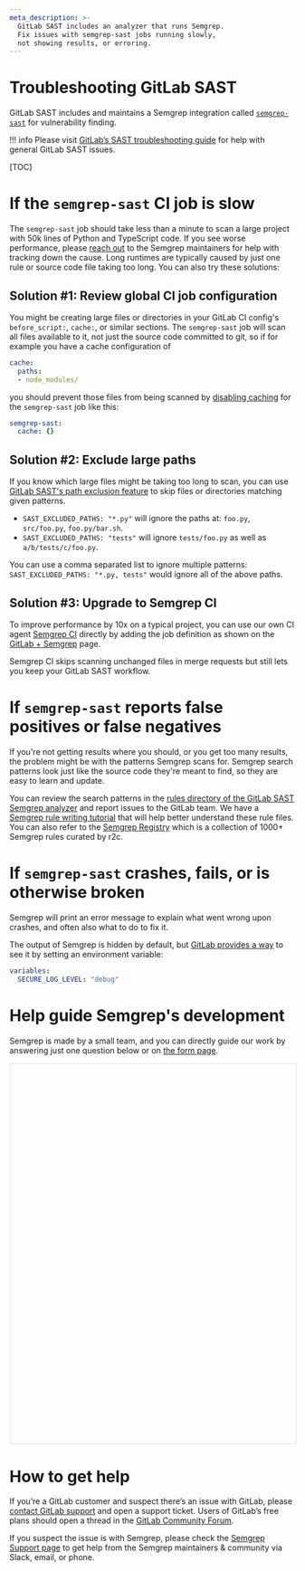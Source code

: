 ```yaml
---
meta_description: >-
  GitLab SAST includes an analyzer that runs Semgrep.
  Fix issues with semgrep-sast jobs running slowly,
  not showing results, or erroring.
---
```


# Troubleshooting GitLab SAST

GitLab SAST includes and maintains a Semgrep integration called [`semgrep-sast`](https://gitlab.com/gitlab-org/security-products/analyzers/semgrep) for vulnerability finding.

!!! info
    Please visit [GitLab’s SAST troubleshooting guide](https://docs.gitlab.com/ee/user/application_security/sast/#troubleshooting) for help with general GitLab SAST issues.

[TOC]

# If the `semgrep-sast` CI job is slow

The `semgrep-sast` job should take less than a minute
to scan a large project with 50k lines of Python and TypeScript code.
If you see worse performance,
please [reach out](../support.md) to the Semgrep maintainers for help with tracking down the cause.
Long runtimes are typically caused by just one rule or source code file taking too long.
You can also try these solutions:

## Solution #1: Review global CI job configuration

You might be creating large files or directories in your GitLab CI config's `before_script:`, `cache:`, or similar sections.
The `semgrep-sast` job will scan all files available to it, not just the source code committed to git,
so if for example you have a cache configuration of

```yaml
cache:
  paths:
  - node_modules/
```

you should prevent those files from being scanned by [disabling caching](https://docs.gitlab.com/ee/ci/caching/#disable-cache-on-specific-jobs)
for the `semgrep-sast` job like this:

```yaml
semgrep-sast:
  cache: {}
```

## Solution #2: Exclude large paths

If you know which large files might be taking too long to scan,
you can use [GitLab SAST's path exclusion feature](https://docs.gitlab.com/ee/user/application_security/sast/#vulnerability-filters)
to skip files or directories matching given patterns.

- `SAST_EXCLUDED_PATHS: "*.py"` will ignore the paths at:
  `foo.py`, `src/foo.py`, `foo.py/bar.sh`.
- `SAST_EXCLUDED_PATHS: "tests"` will ignore
  `tests/foo.py` as well as `a/b/tests/c/foo.py`.

You can use a comma separated list to ignore multiple patterns:
`SAST_EXCLUDED_PATHS: "*.py, tests"` would ignore all of the above paths.

## Solution #3: Upgrade to Semgrep CI

To improve performance by 10x on a typical project,
you can use our own CI agent [Semgrep CI](../semgrep-ci.md) directly
by adding the job definition as shown on the [GitLab + Semgrep](https://semgrep.dev/for/gitlab) page.

Semgrep CI skips scanning unchanged files in merge requests
but still lets you keep your GitLab SAST workflow.

# If `semgrep-sast` reports false positives or false negatives

If you're not getting results where you should,
or you get too many results, the problem might be with the patterns Semgrep scans for.
Semgrep search patterns look just like the source code they're meant to find,
so they are easy to learn and update.

You can review the search patterns in the
[rules directory of the GitLab SAST Semgrep analyzer](https://gitlab.com/gitlab-org/security-products/analyzers/semgrep/-/tree/main/rules)
and report issues to the GitLab team.
We have a [Semgrep rule writing tutorial](https://semgrep.dev/learn)
that will help better understand these rule files.
You can also refer to the [Semgrep Registry](https://semgrep.dev/r)
which is a collection of 1000+ Semgrep rules curated by r2c.

# If `semgrep-sast` crashes, fails, or is otherwise broken

Semgrep will print an error message to explain what went wrong upon crashes,
and often also what to do to fix it.

The output of Semgrep is hidden by default,
but [GitLab provides a way](https://docs.gitlab.com/ee/user/application_security/sast/#sast-debug-logging)
to see it by setting an environment variable:

```yaml
variables:
  SECURE_LOG_LEVEL: "debug"
```

# Help guide Semgrep's development

Semgrep is made by a small team,
and you can directly guide our work by answering just one question below or on [the form page](https://form.typeform.com/to/AYAyJ4Fr).

<div class="typeform-widget" data-url="https://form.typeform.com/to/AYAyJ4Fr?typeform-medium=embed-snippet" data-transparency="100" data-hide-headers="true" data-hide-footer="true" style="width: 100%; height: 670px; border: 2px solid #eee; margin-bottom: 40px;"></div> <script> (function() { var qs,js,q,s,d=document, gi=d.getElementById, ce=d.createElement, gt=d.getElementsByTagName, id="typef_orm", b="https://embed.typeform.com/"; if(!gi.call(d,id)) { js=ce.call(d,"script"); js.id=id; js.src=b+"embed.js"; q=gt.call(d,"script")[0]; q.parentNode.insertBefore(js,q) } })() </script>

# How to get help

If you’re a GitLab customer and suspect there’s an issue with GitLab, please [contact GitLab support](https://about.gitlab.com/support/) and open a support ticket. Users of GitLab’s free plans should open a thread in the [GitLab Community Forum](https://forum.gitlab.com/).

If you suspect the issue is with Semgrep, please check the [Semgrep Support page](../support.md) to get help from the Semgrep maintainers & community via Slack, email, or phone.
